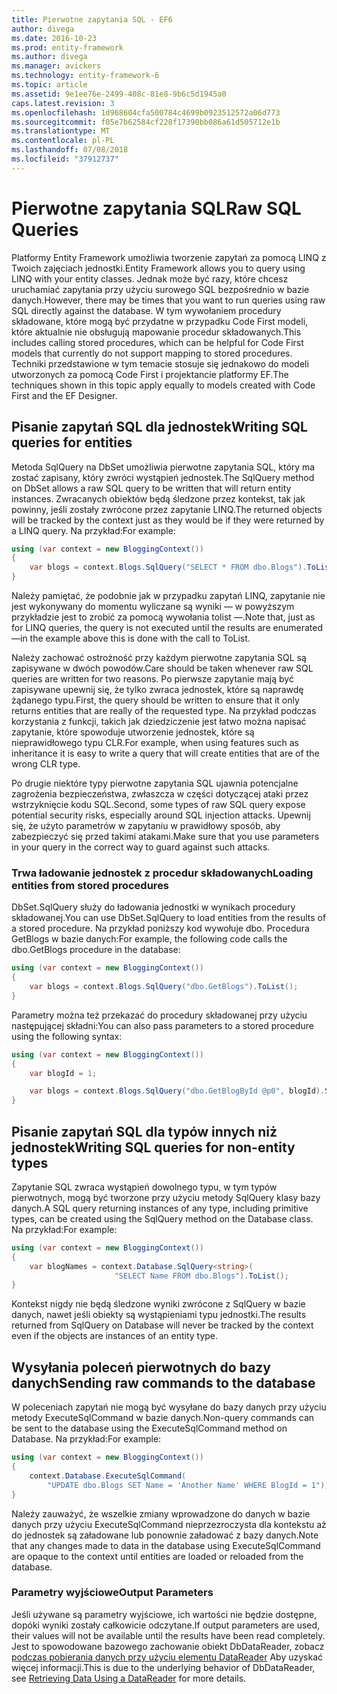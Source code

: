 ```yaml
---
title: Pierwotne zapytania SQL - EF6
author: divega
ms.date: 2016-10-23
ms.prod: entity-framework
ms.author: divega
ms.manager: avickers
ms.technology: entity-framework-6
ms.topic: article
ms.assetid: 9e1ee76e-2499-408c-81e8-9b6c5d1945a0
caps.latest.revision: 3
ms.openlocfilehash: 1d968604cfa500784c4699b0923512572a06d773
ms.sourcegitcommit: f05e7b62584cf228f17390bb086a61d505712e1b
ms.translationtype: MT
ms.contentlocale: pl-PL
ms.lasthandoff: 07/08/2018
ms.locfileid: "37912737"
---
```

# <a name="raw-sql-queries"></a><span data-ttu-id="d2f95-102">Pierwotne zapytania SQL</span><span class="sxs-lookup"><span data-stu-id="d2f95-102">Raw SQL Queries</span></span>
<span data-ttu-id="d2f95-103">Platformy Entity Framework umożliwia tworzenie zapytań za pomocą LINQ z Twoich zajęciach jednostki.</span><span class="sxs-lookup"><span data-stu-id="d2f95-103">Entity Framework allows you to query using LINQ with your entity classes.</span></span> <span data-ttu-id="d2f95-104">Jednak może być razy, które chcesz uruchamiać zapytania przy użyciu surowego SQL bezpośrednio w bazie danych.</span><span class="sxs-lookup"><span data-stu-id="d2f95-104">However, there may be times that you want to run queries using raw SQL directly against the database.</span></span> <span data-ttu-id="d2f95-105">W tym wywołaniem procedury składowane, które mogą być przydatne w przypadku Code First modeli, które aktualnie nie obsługują mapowanie procedur składowanych.</span><span class="sxs-lookup"><span data-stu-id="d2f95-105">This includes calling stored procedures, which can be helpful for Code First models that currently do not support mapping to stored procedures.</span></span> <span data-ttu-id="d2f95-106">Techniki przedstawione w tym temacie stosuje się jednakowo do modeli utworzonych za pomocą Code First i projektancie platformy EF.</span><span class="sxs-lookup"><span data-stu-id="d2f95-106">The techniques shown in this topic apply equally to models created with Code First and the EF Designer.</span></span>  

## <a name="writing-sql-queries-for-entities"></a><span data-ttu-id="d2f95-107">Pisanie zapytań SQL dla jednostek</span><span class="sxs-lookup"><span data-stu-id="d2f95-107">Writing SQL queries for entities</span></span>  

<span data-ttu-id="d2f95-108">Metoda SqlQuery na DbSet umożliwia pierwotne zapytania SQL, który ma zostać zapisany, który zwróci wystąpień jednostek.</span><span class="sxs-lookup"><span data-stu-id="d2f95-108">The SqlQuery method on DbSet allows a raw SQL query to be written that will return entity instances.</span></span> <span data-ttu-id="d2f95-109">Zwracanych obiektów będą śledzone przez kontekst, tak jak powinny, jeśli zostały zwrócone przez zapytanie LINQ.</span><span class="sxs-lookup"><span data-stu-id="d2f95-109">The returned objects will be tracked by the context just as they would be if they were returned by a LINQ query.</span></span> <span data-ttu-id="d2f95-110">Na przykład:</span><span class="sxs-lookup"><span data-stu-id="d2f95-110">For example:</span></span>  

``` csharp  
using (var context = new BloggingContext())
{
    var blogs = context.Blogs.SqlQuery("SELECT * FROM dbo.Blogs").ToList();
}
```  

<span data-ttu-id="d2f95-111">Należy pamiętać, że podobnie jak w przypadku zapytań LINQ, zapytanie nie jest wykonywany do momentu wyliczane są wyniki — w powyższym przykładzie jest to zrobić za pomocą wywołania tolist —.</span><span class="sxs-lookup"><span data-stu-id="d2f95-111">Note that, just as for LINQ queries, the query is not executed until the results are enumerated—in the example above this is done with the call to ToList.</span></span>  

<span data-ttu-id="d2f95-112">Należy zachować ostrożność przy każdym pierwotne zapytania SQL są zapisywane w dwóch powodów.</span><span class="sxs-lookup"><span data-stu-id="d2f95-112">Care should be taken whenever raw SQL queries are written for two reasons.</span></span> <span data-ttu-id="d2f95-113">Po pierwsze zapytanie mają być zapisywane upewnij się, że tylko zwraca jednostek, które są naprawdę żądanego typu.</span><span class="sxs-lookup"><span data-stu-id="d2f95-113">First, the query should be written to ensure that it only returns entities that are really of the requested type.</span></span> <span data-ttu-id="d2f95-114">Na przykład podczas korzystania z funkcji, takich jak dziedziczenie jest łatwo można napisać zapytanie, które spowoduje utworzenie jednostek, które są nieprawidłowego typu CLR.</span><span class="sxs-lookup"><span data-stu-id="d2f95-114">For example, when using features such as inheritance it is easy to write a query that will create entities that are of the wrong CLR type.</span></span>  

<span data-ttu-id="d2f95-115">Po drugie niektóre typy pierwotne zapytania SQL ujawnia potencjalne zagrożenia bezpieczeństwa, zwłaszcza w części dotyczącej ataki przez wstrzyknięcie kodu SQL.</span><span class="sxs-lookup"><span data-stu-id="d2f95-115">Second, some types of raw SQL query expose potential security risks, especially around SQL injection attacks.</span></span> <span data-ttu-id="d2f95-116">Upewnij się, że użyto parametrów w zapytaniu w prawidłowy sposób, aby zabezpieczyć się przed takimi atakami.</span><span class="sxs-lookup"><span data-stu-id="d2f95-116">Make sure that you use parameters in your query in the correct way to guard against such attacks.</span></span>  

### <a name="loading-entities-from-stored-procedures"></a><span data-ttu-id="d2f95-117">Trwa ładowanie jednostek z procedur składowanych</span><span class="sxs-lookup"><span data-stu-id="d2f95-117">Loading entities from stored procedures</span></span>  

<span data-ttu-id="d2f95-118">DbSet.SqlQuery służy do ładowania jednostki w wynikach procedury składowanej.</span><span class="sxs-lookup"><span data-stu-id="d2f95-118">You can use DbSet.SqlQuery to load entities from the results of a stored procedure.</span></span> <span data-ttu-id="d2f95-119">Na przykład poniższy kod wywołuje dbo. Procedura GetBlogs w bazie danych:</span><span class="sxs-lookup"><span data-stu-id="d2f95-119">For example, the following code calls the dbo.GetBlogs procedure in the database:</span></span>  

``` csharp
using (var context = new BloggingContext())
{
    var blogs = context.Blogs.SqlQuery("dbo.GetBlogs").ToList();
}
```  

<span data-ttu-id="d2f95-120">Parametry można też przekazać do procedury składowanej przy użyciu następującej składni:</span><span class="sxs-lookup"><span data-stu-id="d2f95-120">You can also pass parameters to a stored procedure using the following syntax:</span></span>  

``` csharp
using (var context = new BloggingContext())
{
    var blogId = 1;

    var blogs = context.Blogs.SqlQuery("dbo.GetBlogById @p0", blogId).Single();
}
```  

## <a name="writing-sql-queries-for-non-entity-types"></a><span data-ttu-id="d2f95-121">Pisanie zapytań SQL dla typów innych niż jednostek</span><span class="sxs-lookup"><span data-stu-id="d2f95-121">Writing SQL queries for non-entity types</span></span>  

<span data-ttu-id="d2f95-122">Zapytanie SQL zwraca wystąpień dowolnego typu, w tym typów pierwotnych, mogą być tworzone przy użyciu metody SqlQuery klasy bazy danych.</span><span class="sxs-lookup"><span data-stu-id="d2f95-122">A SQL query returning instances of any type, including primitive types, can be created using the SqlQuery method on the Database class.</span></span> <span data-ttu-id="d2f95-123">Na przykład:</span><span class="sxs-lookup"><span data-stu-id="d2f95-123">For example:</span></span>  

``` csharp
using (var context = new BloggingContext())
{
    var blogNames = context.Database.SqlQuery<string>(
                       "SELECT Name FROM dbo.Blogs").ToList();
}
```  

<span data-ttu-id="d2f95-124">Kontekst nigdy nie będą śledzone wyniki zwrócone z SqlQuery w bazie danych, nawet jeśli obiekty są wystąpieniami typu jednostki.</span><span class="sxs-lookup"><span data-stu-id="d2f95-124">The results returned from SqlQuery on Database will never be tracked by the context even if the objects are instances of an entity type.</span></span>  

## <a name="sending-raw-commands-to-the-database"></a><span data-ttu-id="d2f95-125">Wysyłania poleceń pierwotnych do bazy danych</span><span class="sxs-lookup"><span data-stu-id="d2f95-125">Sending raw commands to the database</span></span>  

<span data-ttu-id="d2f95-126">W poleceniach zapytań nie mogą być wysyłane do bazy danych przy użyciu metody ExecuteSqlCommand w bazie danych.</span><span class="sxs-lookup"><span data-stu-id="d2f95-126">Non-query commands can be sent to the database using the ExecuteSqlCommand method on Database.</span></span> <span data-ttu-id="d2f95-127">Na przykład:</span><span class="sxs-lookup"><span data-stu-id="d2f95-127">For example:</span></span>  

``` csharp
using (var context = new BloggingContext())
{
    context.Database.ExecuteSqlCommand(
        "UPDATE dbo.Blogs SET Name = 'Another Name' WHERE BlogId = 1");
}
```  

<span data-ttu-id="d2f95-128">Należy zauważyć, że wszelkie zmiany wprowadzone do danych w bazie danych przy użyciu ExecuteSqlCommand nieprzezroczysta dla kontekstu aż do jednostek są załadowane lub ponownie załadować z bazy danych.</span><span class="sxs-lookup"><span data-stu-id="d2f95-128">Note that any changes made to data in the database using ExecuteSqlCommand are opaque to the context until entities are loaded or reloaded from the database.</span></span>  

### <a name="output-parameters"></a><span data-ttu-id="d2f95-129">Parametry wyjściowe</span><span class="sxs-lookup"><span data-stu-id="d2f95-129">Output Parameters</span></span>  

<span data-ttu-id="d2f95-130">Jeśli używane są parametry wyjściowe, ich wartości nie będzie dostępne, dopóki wyniki zostały całkowicie odczytane.</span><span class="sxs-lookup"><span data-stu-id="d2f95-130">If output parameters are used, their values will not be available until the results have been read completely.</span></span> <span data-ttu-id="d2f95-131">Jest to spowodowane bazowego zachowanie obiekt DbDataReader, zobacz [podczas pobierania danych przy użyciu elementu DataReader](http://go.microsoft.com/fwlink/?LinkID=398589) Aby uzyskać więcej informacji.</span><span class="sxs-lookup"><span data-stu-id="d2f95-131">This is due to the underlying behavior of DbDataReader, see [Retrieving Data Using a DataReader](http://go.microsoft.com/fwlink/?LinkID=398589) for more details.</span></span>  
